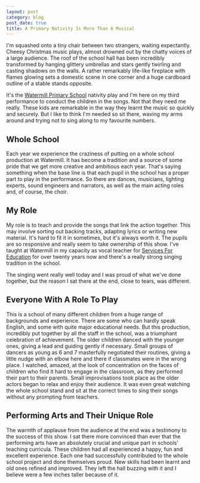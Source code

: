 ```yaml
---
layout: post
category: blog
post_date: true
title: A Primary Nativity Is More Than A Musical
---
```


I'm squashed onto a tiny chair between two strangers, waiting expectantly. Cheesy Christmas music plays, almost drowned out by the chatty voices of a large audience. The roof of the school hall has been incredibly transformed by hanging glittery umbrellas and stars gently twirling and casting shadows on the walls. A rather remarkably life-like fireplace with flames glowing sets a domestic scene in one corner and a huge cardboard outline of a stable stands opposite.

It's the [Watermill Primary School](http://www.watermill.bham.sch.uk/) nativity play and I'm here on my third performance to conduct the children in the songs. Not that they need me really. These kids are remarkable in the way they learnt the music so quickly and securely. But I like to think I'm needed so sit there, waving my arms around and trying not to sing along to my favourite numbers.

## Whole School 

Each year we experience the craziness of putting on a whole school production at Watermill. It has become a tradition and a source of some pride that we get more creative and ambitious each year. That's saying something when the base line is that each pupil in the school has a proper part to play in the performance. So there are dances, musicians, lighting experts, sound engineers and narrators, as well as the main acting roles and, of course, the choir. 

## My Role

My role is to teach and provide the songs that link the action together. This may involve sorting out backing tracks, adapting lyrics or writing new material. It's hard to fit it in sometimes, but it's always worth it. The pupils are so responsive and really seem to take ownership of this show. I've taught at Watermill in my capacity as vocal teacher for [Services For Education](www.servicesforeducation.co.uk) for over twenty years now and there's a really strong singing tradition in the school.

The singing went really well today and I was proud of what we've done together, but the reason I sat there at the end, close to tears, was different. 

## Everyone With A Role To Play

This is a school of many different children from a huge range of backgrounds and experience. There are some who can hardly speak English, and some with quite major educational needs. But this production, incredibly put together by all the staff in the school, was a triumphant celebration of achievement. The older children danced with the younger ones, giving a lead and guiding gently if necessary. Small groups of dancers as young as 6 and 7 masterfully negotiated their routines, giving a little nudge with an elbow here and there if classmates were in the wrong place. I watched, amazed, at the look of concentration on the faces of children who find it hard to engage in the classroom, as they performed their part to their parents. Small improvisations took place as the older actors began to relax and enjoy their audience. It was even great watching the whole school stand and sit at the correct times to sing their songs without any prompting from teachers.

## Performing Arts and Their Unique Role

The warmth of applause from the audience at the end was a testimony to the success of this show. I sat there more convinced than ever that the performing arts have an absolutely crucial and unique part in schools' teaching curricula. These children had all experienced a happy, fun and excellent experience. Each one had successfully contributed to the whole school project and done themselves proud. New skills had been learnt and old ones refined and improved. They left the hall buzzing with it and I believe were a few inches taller because of it.












